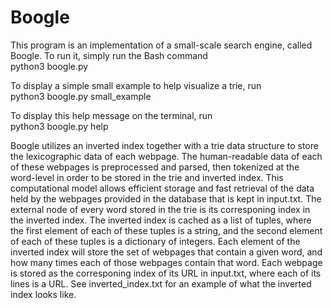 # Boogle

This program is an implementation of a small-scale search engine, called Boogle. To run it, simply run the Bash command\
python3 boogle.py

To display a simple small example to help visualize a trie, run\
python3 boogle.py small_example

To display this help message on the terminal, run\
python3 boogle.py help

Boogle utilizes an inverted index together with a trie data structure to store the lexicographic data of each webpage.
The human-readable data of each of these webpages is preprocessed and parsed, then tokenized at the word-level in order
to be stored in the trie and inverted index. This computational model allows efficient storage and fast retrieval of
the data held by the webpages provided in the database that is kept in input.txt. The external node of every word stored
in the trie is its corresponing index in the inverted index. The inverted index is cached as a list of tuples, where the
first element of each of these tuples is a string, and the second element of each of these tuples is a dictionary of
integers. Each element of the inverted index will store the set of webpages that contain a given word, and how many times
each of those webpages contain that word. Each webpage is stored as the corresponing index of its URL in input.txt, where
each of its lines is a URL. See inverted_index.txt for an example of what the inverted index looks like.
